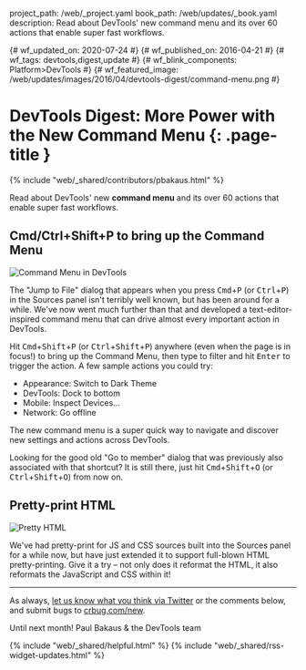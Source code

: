 project_path: /web/_project.yaml
book_path: /web/updates/_book.yaml
description: Read about DevTools' new command menu and its over 60 actions that enable super fast workflows.

{# wf_updated_on: 2020-07-24 #}
{# wf_published_on: 2016-04-21 #}
{# wf_tags: devtools,digest,update #}
{# wf_blink_components: Platform>DevTools #}
{# wf_featured_image: /web/updates/images/2016/04/devtools-digest/command-menu.png #}

# DevTools Digest: More Power with the New Command Menu {: .page-title }

{% include "web/_shared/contributors/pbakaus.html" %}



Read about DevTools' new <strong>command menu</strong> and its over 60 actions that enable super fast workflows.

## Cmd/Ctrl+Shift+P to bring up the Command Menu

![Command Menu in DevTools](/web/updates/images/2016/04/devtools-digest/command-menu.png)

The "Jump to File" dialog that appears when you press
<kbd>Cmd</kbd>+<kbd>P</kbd> (or <kbd>Ctrl</kbd>+<kbd>P</kbd>) in the Sources panel isn't terribly well known,
but has been around for a while. We've now went much further than that and
developed a text-editor-inspired command menu that can drive almost every
important action in DevTools.

Hit <kbd>Cmd</kbd>+<kbd>Shift</kbd>+<kbd>P</kbd>
(or <kbd>Ctrl</kbd>+<kbd>Shift</kbd>+<kbd>P</kbd>) anywhere (even when the page
is in focus!) to bring up the Command Menu, then type to filter and hit
<kbd>Enter</kbd> to trigger the action. A few sample actions you could try:

  * Appearance: Switch to Dark Theme
  * DevTools: Dock to bottom
  * Mobile: Inspect Devices...
  * Network: Go offline

The new command menu is a super quick way to navigate and discover new settings and actions across DevTools.

Looking for the good old "Go to member" dialog that was previously also
associated with that shortcut? It is still there, just hit
<kbd>Cmd</kbd>+<kbd>Shift</kbd>+<kbd>O</kbd>
(or <kbd>Ctrl</kbd>+<kbd>Shift</kbd>+<kbd>O</kbd>) from now on.

## Pretty-print HTML

![Pretty HTML](/web/updates/images/2016/04/devtools-digest/pretty-html.jpg)

We've had pretty-print for JS and CSS sources built into the Sources panel for
a while now, but have just extended it to support full-blown
HTML pretty-printing. Give it a try – not only does it reformat the HTML, it
also reformats the JavaScript and CSS within it!

- - -

As always, [let us know what you think via
Twitter](https://twitter.com/intent/tweet?text=%40ChromeDevTools) or the
comments below, and submit bugs to [crbug.com/new](https://crbug.com/new).

Until next month!
Paul Bakaus & the DevTools team



{% include "web/_shared/helpful.html" %}
{% include "web/_shared/rss-widget-updates.html" %}
